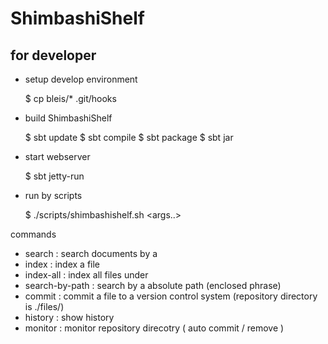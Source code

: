 ShimbashiShelf
======================


for developer
----------------------

* setup develop environment

    $ cp bleis/* .git/hooks

* build ShimbashiShelf

    $ sbt update
    $ sbt compile
    $ sbt package
    $ sbt jar

* start webserver

    $ sbt jetty-run

* run by scripts

    $ ./scripts/shimbashishelf.sh <command> <args..>

commands
- search <word>         : search documents by a <word>
- index <filepath>      : index a file
- index-all <directory> : index all files under <directory>
- search-by-path        : search by a absolute path (enclosed phrase)
- commit <filepath>     : commit a file to a version control system (repository directory is ./files/)
- history               : show history
- monitor               : monitor repository direcotry ( auto commit / remove )
